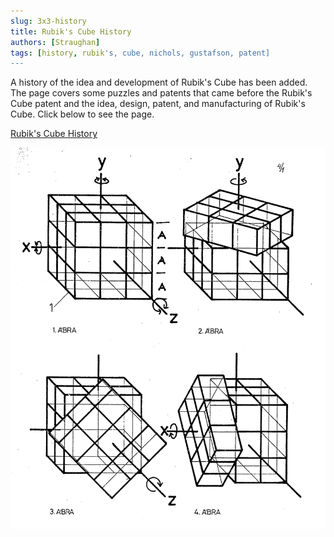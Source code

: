 ```yaml
---
slug: 3x3-history
title: Rubik's Cube History
authors: [Straughan]
tags: [history, rubik's, cube, nichols, gustafson, patent]
---
```


A history of the idea and development of Rubik's Cube has been added. The page covers some puzzles and patents that came before the Rubik's Cube patent and the idea, design, patent, and manufacturing of Rubik's Cube. Click below to see the page.

[Rubik's Cube History](/docs/3x3/3x3History.md)

![Rubik's Cube Patent](./Rubik1.png)